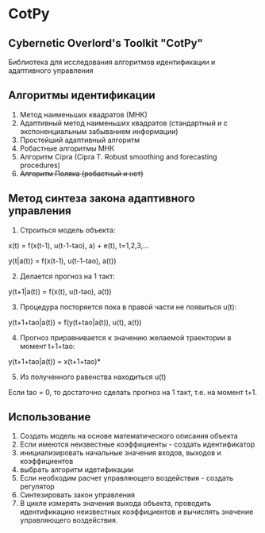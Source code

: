 # CotPy
## Cybernetic Overlord's Toolkit "CotPy"
Библиотека для исследования алгоритмов идентификации и адаптивного управления

## Алгоритмы идентификации

1) Метод наименьших квадратов (МНК)
2) Адаптивный метод наименьших квадратов (стандартный и с экспоненциальным забыванием информации)
3) Простейший адаптивный алгоритм
4) Робастные алгоритмы МНК 
5) Алгоритм Cipra (Cipra T. Robust smoothing and forecasting procedures)
6) ~~Алгоритм Поляка (робастный и нет)~~

## Метод синтеза закона адаптивного управления

1) Строиться модель объекта:

x(t) = f(x(t-1), u(t-1-tao), a) + e(t), t=1,2,3,...

y(t|a(t)) = f(x(t-1), u(t-1-tao), a(t))

2) Делается прогноз на 1 такт:

y(t+1|a(t)) = f(x(t), u(t-tao), a(t))

3) Процедура посторяется пока в правой части не появиться u(t):

y(t+1+tao|a(t)) = f(y(t+tao|a(t)), u(t), a(t))

4) Прогноз приравнивается к значению желаемой траектории в момент t+1+tao:

y(t+1+tao|a(t)) = x(t+1+tao)*

5) Из полученного равенства находиться u(t)

Если tao = 0, то достаточно сделать прогноз на 1 такт, т.е. на момент t+1.

## Использование

1) Создать модель на основе математического описания объекта
2) Если имеются неизвестные коэффициенты - создать идентификатор
3) инициализировать начальные значения входов, выходов и коэффициентов
4) выбрать алгоритм идетификации
5) Если необходим расчет управляющего воздействия - создать регулятор
6) Синтезировать закон управления
7) В цикле измерять значения выхода объекта, проводить идентификацию 
неизвестных коэффициентов и вычислять значение управляющего воздействия.

